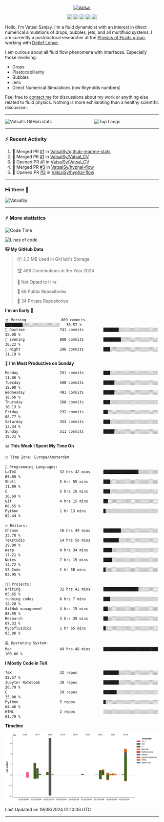 <center>

[<img alt="Vatsal" width="200px" src="https://www.dropbox.com/s/dxyybgtblo8er6h/Logo_Vatsal_Vector.png?raw=1">](https://www.vatsalsanjay.com)

[<img src="https://img.shields.io/badge/googlescholar-4285F4?&style=for-the-badge&logo=googlescholar&logoColor=white">](https://scholar.google.com/citations?hl=en&user=67aQviYAAAAJ)
[<img src="https://img.shields.io/static/v1.svg?&style=for-the-badge&logo=ResearchGate&label=&message=ResearchGate&logoColor=white&color=green">](https://www.researchgate.net/profile/Vatsal-Sanjay-2)
[<img src="https://img.shields.io/badge/twitter-1DA1F2?&style=for-the-badge&logo=twitter&logoColor=white">](https://twitter.com/VatsalSanjay)
[<img src="https://img.shields.io/badge/linkedin-0A66C2?&style=for-the-badge&logo=linkedin">](https://www.linkedin.com/in/vatsalsanjay/)
[<img src="https://img.shields.io/badge/orcid-A6CE39?&style=for-the-badge&logo=orcid&logoColor=white">](https://orcid.org/0000-0002-4293-6099)

</center>

Hello, I'm Vatsal Sanjay. I'm a fluid dynamicist with an interest in direct numerical simulations of drops, bubbles, jets, and all multifluid systems. I am currently a postdoctoral researcher at the [Physics of Fluids group](https://pof.tnw.utwente.nl), working with [Detlef Lohse](https://en.wikipedia.org/wiki/Detlef_Lohse). 

I am curious about all fluid flow phenomena with interfaces. Especially those involving:

- Drops
- Plastocapillarity
- Bubbles
- Jets
- Direct Numerical Simulations (low Reynolds numbers)

Feel free to [contact me](mailto:contact@vatsalsanjay.com) for discussions about my work or anything else related to fluid physics. Nothing is more exhilarating than a healthy scientific discussion.

<!-- ![Vatsal's GitHub stats](https://github-readme-stats-xi-wine-74.vercel.app/api?username=VatsalSy&show_icons=true&theme=vision-friendly-dark)

![Top Langs](https://github-readme-stats-xi-wine-74.vercel.app/api/top-langs/?username=VatsalSy&layout=compact&theme=vision-friendly-dark) -->

---
<div style="display: flex; justify-content: space-between;">
    <img src="https://github-readme-stats-xi-wine-74.vercel.app/api?username=VatsalSy&show_icons=true&theme=vision-friendly-dark" alt="Vatsal's GitHub stats" style="width: 55%;">
    <img src="https://github-readme-stats-xi-wine-74.vercel.app/api/top-langs/?username=VatsalSy&layout=compact&theme=vision-friendly-dark" alt="Top Langs" style="width: 42%;">
</div>

---

### :zap: Recent Activity

<!--START_SECTION:activity-->
1. 🎉 Merged PR [#1](https://github.com/VatsalSy/github-readme-stats/pull/1) in [VatsalSy/github-readme-stats](https://github.com/VatsalSy/github-readme-stats)
2. 🎉 Merged PR [#1](https://github.com/VatsalSy/Vatsal_CV/pull/1) in [VatsalSy/Vatsal_CV](https://github.com/VatsalSy/Vatsal_CV)
3. 💪 Opened PR [#1](https://github.com/VatsalSy/Vatsal_CV/pull/1) in [VatsalSy/Vatsal_CV](https://github.com/VatsalSy/Vatsal_CV)
4. 🎉 Merged PR [#3](https://github.com/VatsalSy/hyphal-flow/pull/3) in [VatsalSy/hyphal-flow](https://github.com/VatsalSy/hyphal-flow)
5. 💪 Opened PR [#3](https://github.com/VatsalSy/hyphal-flow/pull/3) in [VatsalSy/hyphal-flow](https://github.com/VatsalSy/hyphal-flow)
<!--END_SECTION:activity-->
---

### Hi there 👋
<p align="left"> <img src="https://komarev.com/ghpvc/?username=VatsalSy&label=Profile%20views&color=orange&style=for-the-badge" alt="VatsalSy" /> </p>

---
### :zap: More statistics

<!--START_SECTION:waka-->
![Code Time](http://img.shields.io/badge/Code%20Time-164%20hrs-blue)

![Lines of code](https://img.shields.io/badge/From%20Hello%20World%20I%27ve%20Written-20.2%20million%20lines%20of%20code-blue)

**🐱 My GitHub Data** 

> 📦 2.3 MB Used in GitHub's Storage 
 > 
> 🏆 489 Contributions in the Year 2024
 > 
> 🚫 Not Opted to Hire
 > 
> 📜 66 Public Repositories 
 > 
> 🔑 34 Private Repositories 
 > 
**I'm an Early 🐤** 

```text
🌞 Morning                809 commits         ████████░░░░░░░░░░░░░░░░░   30.57 % 
🌆 Daytime                741 commits         ███████░░░░░░░░░░░░░░░░░░   28.00 % 
🌃 Evening                800 commits         ████████░░░░░░░░░░░░░░░░░   30.23 % 
🌙 Night                  296 commits         ███░░░░░░░░░░░░░░░░░░░░░░   11.19 % 
```
📅 **I'm Most Productive on Sunday** 

```text
Monday                   291 commits         ███░░░░░░░░░░░░░░░░░░░░░░   11.00 % 
Tuesday                  500 commits         █████░░░░░░░░░░░░░░░░░░░░   18.90 % 
Wednesday                491 commits         █████░░░░░░░░░░░░░░░░░░░░   18.56 % 
Thursday                 268 commits         ███░░░░░░░░░░░░░░░░░░░░░░   10.13 % 
Friday                   232 commits         ██░░░░░░░░░░░░░░░░░░░░░░░   08.77 % 
Saturday                 353 commits         ███░░░░░░░░░░░░░░░░░░░░░░   13.34 % 
Sunday                   511 commits         █████░░░░░░░░░░░░░░░░░░░░   19.31 % 
```


📊 **This Week I Spent My Time On** 

```text
🕑︎ Time Zone: Europe/Amsterdam

💬 Programming Languages: 
LaTeX                    32 hrs 42 mins      ████████████████░░░░░░░░░   65.65 % 
Shell                    5 hrs 55 mins       ███░░░░░░░░░░░░░░░░░░░░░░   11.89 % 
C                        5 hrs 19 mins       ███░░░░░░░░░░░░░░░░░░░░░░   10.69 % 
Git                      4 hrs 15 mins       ██░░░░░░░░░░░░░░░░░░░░░░░   08.55 % 
Python                   1 hr 13 mins        █░░░░░░░░░░░░░░░░░░░░░░░░   02.44 % 

🔥 Editors: 
Chrome                   16 hrs 49 mins      ████████░░░░░░░░░░░░░░░░░   33.78 % 
TeXstudio                14 hrs 50 mins      ███████░░░░░░░░░░░░░░░░░░   29.80 % 
Warp                     8 hrs 34 mins       ████░░░░░░░░░░░░░░░░░░░░░   17.21 % 
Notes                    7 hrs 19 mins       ████░░░░░░░░░░░░░░░░░░░░░   14.72 % 
VS Code                  1 hr 58 mins        █░░░░░░░░░░░░░░░░░░░░░░░░   03.95 % 

🐱‍💻 Projects: 
Writing                  32 hrs 42 mins      ████████████████░░░░░░░░░   65.65 % 
running codes            6 hrs 7 mins        ███░░░░░░░░░░░░░░░░░░░░░░   12.28 % 
GitHub management        4 hrs 15 mins       ██░░░░░░░░░░░░░░░░░░░░░░░   08.55 % 
Research                 3 hrs 39 mins       ██░░░░░░░░░░░░░░░░░░░░░░░   07.33 % 
Mycofluidics             1 hr 55 mins        █░░░░░░░░░░░░░░░░░░░░░░░░   03.88 % 

💻 Operating System: 
Mac                      49 hrs 48 mins      █████████████████████████   100.00 % 
```

**I Mostly Code in TeX** 

```text
TeX                      32 repos            ███████░░░░░░░░░░░░░░░░░░   28.57 % 
Jupyter Notebook         30 repos            ███████░░░░░░░░░░░░░░░░░░   26.79 % 
C                        28 repos            ██████░░░░░░░░░░░░░░░░░░░   25.00 % 
Python                   5 repos             █░░░░░░░░░░░░░░░░░░░░░░░░   04.46 % 
HTML                     2 repos             ░░░░░░░░░░░░░░░░░░░░░░░░░   01.79 % 
```



**Timeline**

![Lines of Code chart](https://raw.githubusercontent.com/VatsalSy/VatsalSy/main/assets/bar_graph.png)


 Last Updated on 19/08/2024 01:10:06 UTC
<!--END_SECTION:waka-->
---
